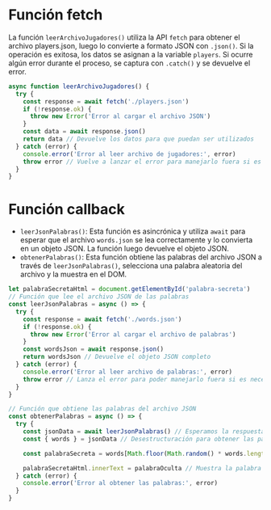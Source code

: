 # Función fetch

La función `leerArchivoJugadores()` utiliza la API `fetch` para obtener el archivo players.json, luego lo convierte a formato JSON con `.json()`. Si la operación es exitosa, los datos se asignan a la variable `players`. Si ocurre algún error durante el proceso, se captura con `.catch()` y se devuelve el error.

```js
async function leerArchivoJugadores() {
  try {
    const response = await fetch('./players.json')
    if (!response.ok) {
      throw new Error('Error al cargar el archivo JSON')
    }
    const data = await response.json()
    return data // Devuelve los datos para que puedan ser utilizados
  } catch (error) {
    console.error('Error al leer archivo de jugadores:', error)
    throw error // Vuelve a lanzar el error para manejarlo fuera si es necesario
  }
}
```

# Función callback

- `leerJsonPalabras()`: Esta función es asincrónica y utiliza `await` para esperar que el archivo `words.json` se lea correctamente y lo convierta en un objeto JSON. La función luego devuelve el objeto JSON.
- `obtenerPalabras()`: Esta función obtiene las palabras del archivo JSON a través de `leerJsonPalabras()`, selecciona una palabra aleatoria del archivo y la muestra en el DOM.

```js
let palabraSecretaHtml = document.getElementById('palabra-secreta')
// Función que lee el archivo JSON de las palabras
const leerJsonPalabras = async () => {
  try {
    const response = await fetch('./words.json')
    if (!response.ok) {
      throw new Error('Error al cargar el archivo de palabras')
    }
    const wordsJson = await response.json()
    return wordsJson // Devuelve el objeto JSON completo
  } catch (error) {
    console.error('Error al leer archivo de palabras:', error)
    throw error // Lanza el error para poder manejarlo fuera si es necesario
  }
}

// Función que obtiene las palabras del archivo JSON
const obtenerPalabras = async () => {
  try {
    const jsonData = await leerJsonPalabras() // Esperamos la respuesta del archivo JSON
    const { words } = jsonData // Desestructuración para obtener las palabras. Es igual que usar `const words = jsonData.words`

    const palabraSecreta = words[Math.floor(Math.random() * words.length)].item

    palabraSecretaHtml.innerText = palabraOculta // Muestra la palabra oculta en el HTML
  } catch (error) {
    console.error('Error al obtener las palabras:', error)
  }
}
```
